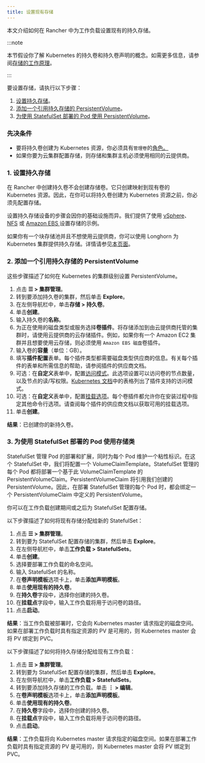 ```yaml
---
title: 设置现有存储
---
```


本文介绍如何在 Rancher 中为工作负载设置现有的持久存储。

:::note

本节假设你了解 Kubernetes 的持久卷和持久卷声明的概念。如需更多信息，请参阅[存储的工作原理](about-persistent-storage.md)。

:::

要设置存储，请执行以下步骤：

1. [设置持久存储](#1-设置持久存储)。
2. [添加一个引用持久存储的 PersistentVolume](#2-添加一个引用持久存储的-persistentvolume)。
3. [为使用 StatefulSet 部署的 Pod 使用 PersistentVolume](#3-为使用-statefulset-部署的-pod-使用存储类)。

### 先决条件

- 要将持久卷创建为 Kubernetes 资源，你必须具有`管理卷`的[角色。](../../../authentication-permissions-and-global-configuration/manage-role-based-access-control-rbac/cluster-and-project-roles.md#项目角色参考)
- 如果你要为云集群配置存储，则存储和集群主机必须使用相同的云提供商。

### 1. 设置持久存储

在 Rancher 中创建持久卷不会创建存储卷。它只创建映射到现有卷的 Kubernetes 资源。因此，在你可以将持久卷创建为 Kubernetes 资源之前，你必须先配置存储。

设置持久存储设备的步骤会因你的基础设施而异。我们提供了使用 [vSphere](../../provisioning-storage-examples/vsphere-storage.md)、[NFS](../../provisioning-storage-examples/nfs-storage.md) 或 [Amazon EBS ](../../provisioning-storage-examples/persistent-storage-in-amazon-ebs.md)设置存储的示例。

如果你有一个块存储池并且不想使用云提供商，你可以使用 Longhorn 为 Kubernetes 集群提供持久存储。详情请参见[本页面](../../../../../integrations-in-rancher/longhorn.md)。

### 2. 添加一个引用持久存储的 PersistentVolume

这些步骤描述了如何在 Kubernetes 的集群级别设置 PersistentVolume。

1. 点击 **☰ > 集群管理**。
1. 转到要添加持久卷的集群，然后单击 **Explore**。
1. 在左侧导航栏中，单击**存储 > 持久卷**。
1. 单击**创建**。
1. 输入持久卷的**名称**。
1. 为正在使用的磁盘类型或服务选择**卷插件**。将存储添加到由云提供商托管的集群时，请使用云提供商的云存储插件。例如，如果你有一个 Amazon EC2 集群并且想要使用云存储，则必须使用 `Amazon EBS 磁盘`卷插件。
1. 输入卷的**容量**（单位：GB）。
1. 填写**插件配置**表单。每个插件类型都需要磁盘类型供应商的信息。有关每个插件的表单和所需信息的帮助，请参阅插件的供应商文档。
1. 可选：在**自定义**表单中，配置[访问模式](https://kubernetes.io/docs/concepts/storage/persistent-volumes/#access-modes)。此选项设置可以访问卷的节点数量，以及节点的读/写权限。[Kubernetes 文档](https://kubernetes.io/docs/concepts/storage/persistent-volumes/#access-modes)中的表格列出了插件支持的访问模式。
1. 可选：在**自定义**表单中，配置[挂载选项](https://kubernetes.io/docs/concepts/storage/persistent-volumes/#mount-options)。每个卷插件都允许你在安装过程中指定其他命令行选项。请查阅每个插件的供应商文档以获取可用的挂载选项。
1. 单击**创建**。

**结果**：已创建你的新持久卷。


### 3. 为使用 StatefulSet 部署的 Pod 使用存储类

StatefulSet 管理 Pod 的部署和扩展，同时为每个 Pod 维护一个粘性标识。在这个 StatefulSet 中，我们将配置一个 VolumeClaimTemplate。StatefulSet 管理的每个 Pod 都将部署一个基于此 VolumeClaimTemplate 的 PersistentVolumeClaim。PersistentVolumeClaim 将引用我们创建的 PersistentVolume。因此，在部署 StatefulSet 管理的每个 Pod 时，都会绑定一个 PersistentVolumeClaim 中定义的 PersistentVolume。

你可以在工作负载创建期间或之后为 StatefulSet 配置存储。

以下步骤描述了如何将现有存储分配给新的 StatefulSet：

1. 点击 **☰ > 集群管理**。
1. 转到要为 StatefulSet 配置存储的集群，然后单击 **Explore**。
1. 在左侧导航栏中，单击**工作负载 > StatefulSets**。
1. 单击**创建**。
1. 选择要部署工作负载的命名空间。
1. 输入 StatefulSet 的名称。
1. 在**卷声明模板**选项卡上，单击**添加声明模板**。
1. 单击**使用现有的持久卷**。
1. 在**持久卷**字段中，选择你创建的持久卷。
1. 在**挂载点**字段中，输入工作负载将用于访问卷的路径。
1. 点击**启动**。

**结果**：当工作负载被部署时，它会向 Kubernetes master 请求指定的磁盘空间。如果在部署工作负载时具有指定资源的 PV 是可用的，则 Kubernetes master 会将 PV 绑定到 PVC。

以下步骤描述了如何将持久存储分配给现有工作负载：

1. 点击 **☰ > 集群管理**。
1. 转到要为 StatefulSet 配置存储的集群，然后单击 **Explore**。
1. 在左侧导航栏中，单击**工作负载 > StatefulSets**。
1. 转到要添加持久存储的工作负载。单击 **⋮ > 编辑**。
1. 在**卷声明模板**选项卡上，单击**添加声明模板**。
1. 单击**使用现有的持久卷**。
1. 在**持久卷**字段中，选择你创建的持久卷。
1. 在**挂载点**字段中，输入工作负载将用于访问卷的路径。
1. 点击**启动**。

**结果**：工作负载将向 Kubernetes master 请求指定的磁盘空间。如果在部署工作负载时具有指定资源的 PV 是可用的，则 Kubernetes master 会将 PV 绑定到 PVC。